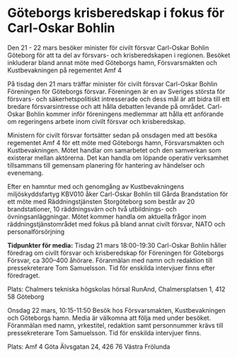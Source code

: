 # Göteborgs krisberedskap i fokus för Carl-Oskar Bohlin

Den 21 - 22 mars besöker minister för civilt försvar Carl-Oskar Bohlin Göteborg för att ta del av försvars- och krisberedskapen i regionen. Besöket inkluderar bland annat möte med Göteborgs hamn, Försvarsmakten och Kustbevakningen på regementet Amf 4

På tisdag den 21 mars träffar minister för civilt försvar Carl-Oskar Bohlin Föreningen för Göteborgs försvar. Föreningen är en av Sveriges största för försvars- och säkerhetspolitiskt intresserade och dess mål är att bidra till ett bredare försvarsintresse och att hålla debatten levande på området. Carl-Oskar Bohlin kommer inför föreningens medlemmar att hålla ett anförande om regeringens arbete inom civilt försvar och krisberedskap.

Ministern för civilt försvar fortsätter sedan på onsdagen med att besöka regementet Amf 4 för ett möte med Göteborgs hamn, Försvarsmakten och Kustbevakningen. Mötet handlar om samarbetet och den samverkan som existerar mellan aktörerna. Det kan handla om löpande operativ verksamhet tillsammans till gemensam planering för hantering av händelser och evenemang.

Efter en hamntur med och genomgång av Kustbevakningens miljöskyddsfartyg KBV010 åker Carl-Oskar Bohlin till Gårda Brandstation för ett möte med Räddningstjänsten Storgöteborg som består av 20 brandstationer, 10 räddningsvärn och två utbildnings- och övningsanläggningar. Mötet kommer handla om aktuella frågor inom räddningstjänstområdet med fokus på bland annat civilt försvar, NATO och personalförsörjning

**Tidpunkter för media:**
Tisdag 21 mars 18:00-19:30
Carl-Oskar Bohlin håller föredrag om civilt försvar och krisberedskap för Föreningen för Göteborgs Försvar, ca 300–400 åhörare. Föranmälan med namn och redaktion till pressekreterare Tom Samuelsson. Tid för enskilda intervjuer finns efter föredraget.

Plats: Chalmers tekniska högskolas hörsal RunAnd, Chalmersplatsen 1, 412 58 Göteborg

Onsdag 22 mars, 10:15-11:50
Besök hos Försvarsmakten, Kustbevakningen och Göteborgs hamn. Media är välkomna att följa med under besöket. Föranmälan med namn, yrkestitel, redaktion samt personnummer krävs till pressekreterare Tom Samuelsson. Tid för enskilda intervjuer finns.

Plats: Amf 4 Göta Älvsgatan 24, 426 76 Västra Frölunda
